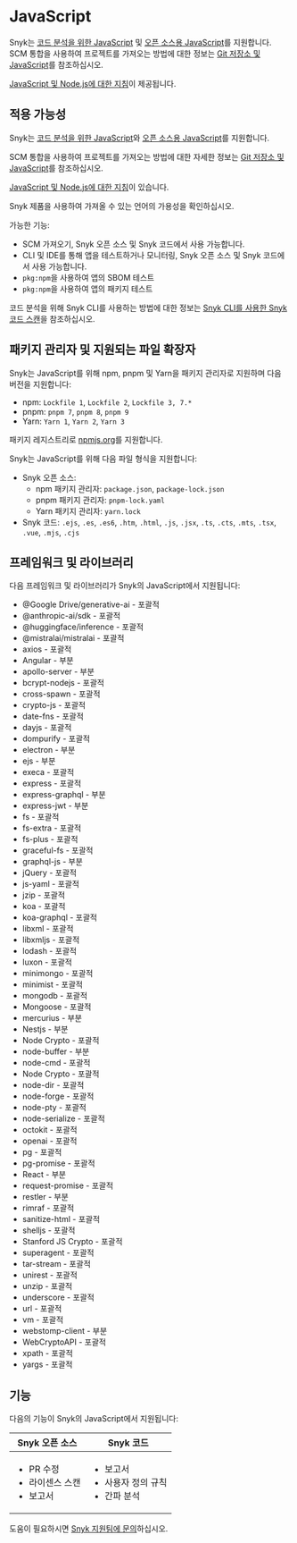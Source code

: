 # JavaScript

Snyk는 [코드 분석을 위한 JavaScript](javascript-for-code-analysis.md) 및 [오픈 소스용 JavaScript](javascript-for-open-source.md)를 지원합니다. SCM 통합을 사용하여 프로젝트를 가져오는 방법에 대한 정보는 [Git 저장소 및 JavaScript](git-repositories-and-javascript.md)를 참조하십시오.

[JavaScript 및 Node.js에 대한 지침](best-practices-for-javascript-and-node.js.md)이 제공됩니다.

## 적용 가능성

Snyk는 [코드 분석을 위한 JavaScript](javascript-for-code-analysis.md)와 [오픈 소스용 JavaScript](javascript-for-open-source.md)를 지원합니다.&#x20;

SCM 통합을 사용하여 프로젝트를 가져오는 방법에 대한 자세한 정보는 [Git 저장소 및 JavaScript](git-repositories-and-javascript.md)를 참조하십시오.

[JavaScript 및 Node.js에 대한 지침](best-practices-for-javascript-and-node.js.md)이 있습니다.

Snyk 제품을 사용하여 가져올 수 있는 언어의 가용성을 확인하십시오.

가능한 기능:

* SCM 가져오기, Snyk 오픈 소스 및 Snyk 코드에서 사용 가능합니다.
* CLI 및 IDE를 통해 앱을 테스트하거나 모니터링, Snyk 오픈 소스 및 Snyk 코드에서 사용 가능합니다.
* `pkg:npm`을 사용하여 앱의 SBOM 테스트
* `pkg:npm`을 사용하여 앱의 패키지 테스트

코드 분석을 위해 Snyk CLI를 사용하는 방법에 대한 정보는 [Snyk CLI를 사용한 Snyk 코드 스캔](../../snyk-cli/scan-and-maintain-projects-using-the-cli/snyk-cli-for-snyk-code/)을 참조하십시오.

## 패키지 관리자 및 지원되는 파일 확장자

Snyk는 JavaScript를 위해 npm, pnpm 및 Yarn을 패키지 관리자로 지원하며 다음 버전을 지원합니다:&#x20;

- npm: `Lockfile 1`, `Lockfile 2`, `Lockfile 3, 7.*`
- pnpm: `pnpm 7`, `pnpm 8`, `pnpm 9`
- Yarn: `Yarn 1`, `Yarn 2`, `Yarn 3`

패키지 레지스트리로 [npmjs.org](https://www.npmjs.org/)를 지원합니다.

Snyk는 JavaScript를 위해 다음 파일 형식을 지원합니다:

- Snyk 오픈 소스:
  - npm 패키지 관리자: `package.json`, `package-lock.json`
  - pnpm 패키지 관리자: `pnpm-lock.yaml`
  - Yarn 패키지 관리자: `yarn.lock`
- Snyk 코드: `.ejs`, `.es`, `.es6`, `.htm`, `.html`, `.js`, `.jsx`, `.ts`, `.cts`, `.mts`, `.tsx`, `.vue`, `.mjs`, `.cjs`

## 프레임워크 및 라이브러리

다음 프레임워크 및 라이브러리가 Snyk의 JavaScript에서 지원됩니다:

- @Google Drive/generative-ai - 포괄적
- @anthropic-ai/sdk - 포괄적
- @huggingface/inference - 포괄적
- @mistralai/mistralai - 포괄적
- axios - 포괄적
- Angular - 부분
- apollo-server - 부분
- bcrypt-nodejs - 포괄적
- cross-spawn - 포괄적
- crypto-js - 포괄적
- date-fns - 포괄적
- dayjs - 포괄적
- dompurify - 포괄적
- electron - 부분
- ejs - 부분
- execa - 포괄적
- express - 포괄적
- express-graphql - 부분
- express-jwt - 부분
- fs - 포괄적
- fs-extra - 포괄적
- fs-plus - 포괄적
- graceful-fs - 포괄적
- graphql-js - 부분
- jQuery - 포괄적
- js-yaml - 포괄적
- jzip - 포괄적
- koa - 포괄적
- koa-graphql - 포괄적
- libxml - 포괄적
- libxmljs - 포괄적
- lodash - 포괄적
- luxon - 포괄적
- minimongo - 포괄적
- minimist - 포괄적
- mongodb - 포괄적
- Mongoose - 포괄적
- mercurius - 부분
- Nestjs - 부분
- Node Crypto - 포괄적
- node-buffer - 부분
- node-cmd - 포괄적
- Node Crypto - 포괄적
- node-dir - 포괄적
- node-forge - 포괄적
- node-pty - 포괄적
- node-serialize - 포괄적
- octokit - 포괄적
- openai - 포괄적
- pg - 포괄적
- pg-promise - 포괄적
- React - 부분
- request-promise - 포괄적
- restler - 부분
- rimraf - 포괄적
- sanitize-html - 포괄적
- shelljs - 포괄적
- Stanford JS Crypto - 포괄적
- superagent - 포괄적
- tar-stream - 포괄적
- unirest - 포괄적
- unzip - 포괄적
- underscore - 포괄적
- url - 포괄적
- vm - 포괄적
- webstomp-client - 부분
- WebCryptoAPI - 포괄적
- xpath - 포괄적
- yargs - 포괄적

## 기능

다음의 기능이 Snyk의 JavaScript에서 지원됩니다:

| Snyk 오픈 소스                                                      | Snyk 코드                                                                  |
| -------------------------------------------------------------------- | -------------------------------------------------------------------------- |
| <ul><li>PR 수정 </li><li>라이센스 스캔 </li><li>보고서</li></ul> | <ul><li>보고서</li><li>사용자 정의 규칙 </li><li>간파 분석</li></ul> |

도움이 필요하시면 [Snyk 지원팀에 문의](https://support.snyk.io)하십시오.